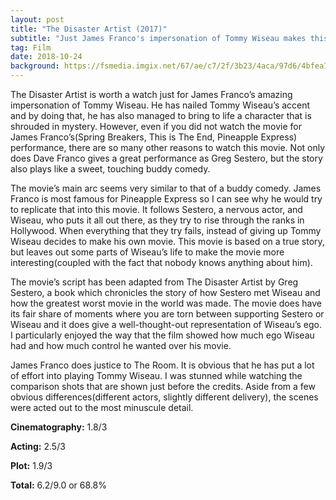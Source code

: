 ```yaml
---
layout: post
title: "The Disaster Artist (2017)"
subtitle: "Just James Franco's impersonation of Tommy Wiseau makes this movie worth a watch!"
tag: Film
date: 2018-10-24
background: https://fsmedia.imgix.net/67/ae/c7/2f/3b23/4aca/97d6/4bfea751f87a/the-disaster-artist-tda-01994rgbpreviewwide-a1165e520eb32e31c09967280739cc5d728780ea-s900-c85jpe.jpeg?rect=0%2C0%2C900%2C448&auto=format%2Ccompress&w=650
---
```

The Disaster Artist is worth a watch just for James Franco’s amazing impersonation of Tommy Wiseau. He has nailed Tommy Wiseau’s accent and by doing that, he has also managed to bring to life a character that is shrouded in mystery. However, even if you did not watch the movie for James Franco’s(Spring Breakers, This is The End, Pineapple Express) performance, there are so many other reasons to watch this movie. Not only does Dave Franco gives a great performance as Greg Sestero, but the story also plays like a sweet, touching buddy comedy.

The movie’s main arc seems very similar to that of a buddy comedy. James Franco is most famous for Pineapple Express so I can see why he would try to replicate that into this movie. It follows Sestero, a nervous actor, and Wiseau, who puts it all out there, as they try to rise through the ranks in Hollywood. When everything that they try fails, instead of giving up Tommy Wiseau decides to make his own movie. This movie is based on a true story, but leaves out some parts of Wiseau’s life to make the movie more interesting(coupled with the fact that nobody knows anything about him).

The movie’s script has been adapted from The Disaster Artist by Greg Sestero, a book which chronicles the story of how Sestero met Wiseau and how the greatest worst movie in the world was made. The movie does have its fair share of moments where you are torn between supporting Sestero or Wiseau and it does give a well-thought-out representation of Wiseau’s ego. I particularly enjoyed the way that the film showed how much ego Wiseau had and how much control he wanted over his movie. 

James Franco does justice to The Room. It is obvious that he has put a lot of effort into playing Tommy Wiseau. I was stunned while watching the comparison shots that are shown just before the credits. Aside from a few obvious differences(different actors, slightly different delivery), the scenes were acted out to the most minuscule detail.

**Cinematography:** 1.8/3

**Acting:** 2.5/3

**Plot:** 1.9/3

**Total:** 6.2/9.0 or 68.8%